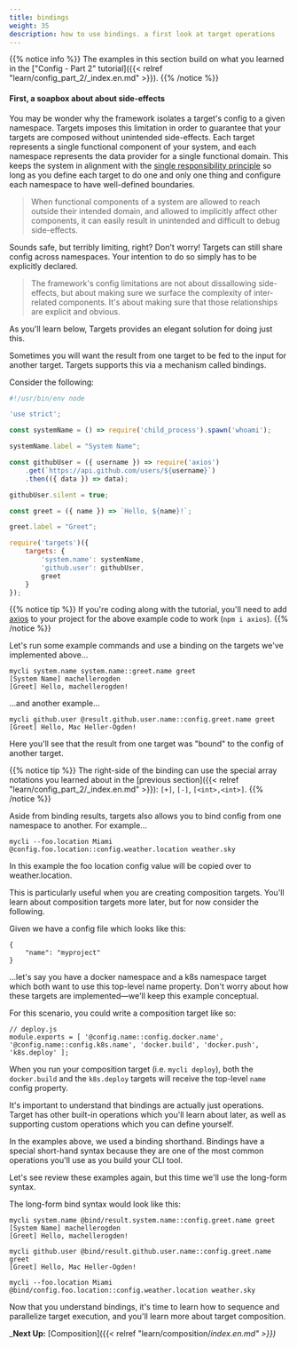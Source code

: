 ```yaml
---
title: bindings
weight: 35
description: how to use bindings. a first look at target operations
---
```


{{% notice info %}}
The examples in this section build on what you learned in the ["Config - Part 2" tutorial]({{< relref "learn/config_part_2/_index.en.md" >}}).
{{% /notice %}}

#### First, a soapbox about about side-effects

You may be wonder why the framework isolates a target's config to a given namespace. Targets imposes this limitation in order to guarantee that your targets are composed without unintended side-effects. Each target represents a single functional component of your system, and each namespace represents the data provider for a single functional domain. This keeps the system in alignment with the [single responsibility principle](https://en.wikipedia.org/wiki/Single_responsibility_principle) so long as you define each target to do one and only one thing and configure each namespace to have well-defined boundaries.

> When functional components of a system are allowed to reach outside their intended domain, and allowed to implicitly affect other components, it can easily result in unintended and difficult to debug side-effects.

Sounds safe, but terribly limiting, right? Don't worry! Targets can still share config across namespaces. Your intention to do so simply has to be explicitly declared.

> The framework's config limitations are not about dissallowing side-effects, but about making sure we surface the complexity of inter-related components. It's about making sure that those relationships are explicit and obvious.

As you'll learn below, Targets provides an elegant solution for doing just this.

Sometimes you will want the result from one target to be fed to the input for another target. Targets supports this via a mechanism called bindings.

Consider the following:

```js
#!/usr/bin/env node

'use strict';

const systemName = () => require('child_process').spawn('whoami');

systemName.label = "System Name";

const githubUser = ({ username }) => require('axios')
    .get(`https://api.github.com/users/${username}`)
    .then(({ data }) => data);

githubUser.silent = true;

const greet = ({ name }) => `Hello, ${name}!`;

greet.label = "Greet";

require('targets')({
    targets: {
        'system.name': systemName,
        'github.user': githubUser,
        greet
    }
});
```

{{% notice tip %}}
If you're coding along with the tutorial, you'll need to add [axios](https://www.npmjs.com/package/axios) to your project for the above example code to work (`npm i axios`).
{{% /notice %}}

Let's run some example commands and use a binding on the targets we've implemented above...

```
mycli system.name system.name::greet.name greet
[System Name] machellerogden
[Greet] Hello, machellerogden!
```

...and another example...

```
mycli github.user @result.github.user.name::config.greet.name greet
[Greet] Hello, Mac Heller-Ogden!
```

Here you'll see that the result from one target was "bound" to the config of another target.

{{% notice tip %}}
The right-side of the binding can use the special array notations you learned about in the [previous section]({{< relref "learn/config_part_2/_index.en.md" >}}): `[+]`, `[-]`, `[<int>,<int>]`.
{{% /notice %}}

Aside from binding results, targets also allows you to bind config from one namespace to another. For example...

```
mycli --foo.location Miami @config.foo.location::config.weather.location weather.sky
```

In this example the foo location config value will be copied over to weather.location.

This is particularly useful when you are creating composition targets. You'll learn about composition targets more later, but for now consider the following.

Given we have a config file which looks like this:

```
{
    "name": "myproject"
}
```

...let's say you have a docker namespace and a k8s namespace target which both want to use this top-level name property. Don't worry about how these targets are implemented—we'll keep this example conceptual.

For this scenario, you could write a composition target like so:

```
// deploy.js
module.exports = [ '@config.name::config.docker.name', '@config.name::config.k8s.name', 'docker.build', 'docker.push', 'k8s.deploy' ];
```

When you run your composition target (i.e. `mycli deploy`), both the `docker.build` and the `k8s.deploy` targets will receive the top-level `name` config property.

It's important to understand that bindings are actually just operations. Target has other built-in operations which you'll learn about later, as well as supporting custom operations which you can define yourself.

In the examples above, we used a binding shorthand. Bindings have a special short-hand syntax because they are one of the most common operations you'll use as you build your CLI tool.

Let's see review these examples again, but this time we'll use the long-form syntax.

The long-form bind syntax would look like this:  

```
mycli system.name @bind/result.system.name::config.greet.name greet
[System Name] machellerogden
[Greet] Hello, machellerogden!
```

```
mycli github.user @bind/result.github.user.name::config.greet.name greet
[Greet] Hello, Mac Heller-Ogden!
```

```
mycli --foo.location Miami @bind/config.foo.location::config.weather.location weather.sky
```

Now that you understand bindings, it's time to learn how to sequence and parallelize target execution, and you'll learn more about target composition.

_**Next Up:** [Composition]({{< relref "learn/composition/_index.en.md" >}})_
